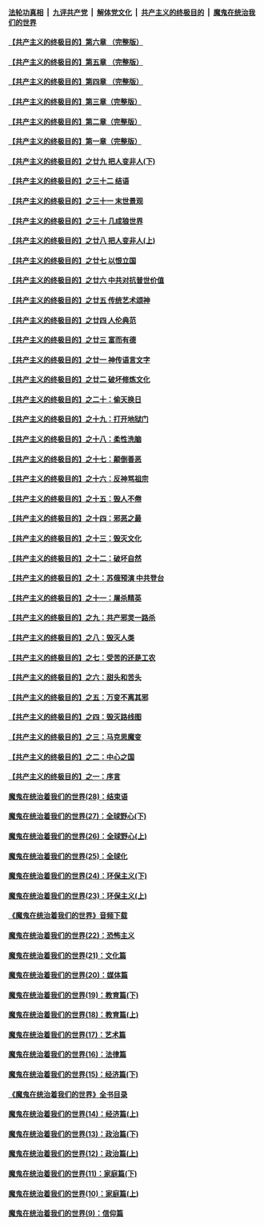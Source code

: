 ####  [法轮功真相](../../../../basic/blob/master/README.md?t=07032002) &nbsp;|&nbsp; [九评共产党](../../../../9ping.md/blob/master/README.md?t=07032002) &nbsp;|&nbsp; [解体党文化](../../../../jtdwh.md/blob/master/README.md?t=07032002)  &nbsp;|&nbsp; [共产主义的终极目的](../../../../gczydzjmd.md/blob/master/README.md?t=07032002) &nbsp;|&nbsp; [魔鬼在统治我们的世界](../../../../mgztzwmdsj.md/blob/master/README.md?t=07032002) 

#### [【共产主义的终极目的】第六章 （完整版）](../pages/nsc422/n11428913.md?t=07032002) 

#### [【共产主义的终极目的】第五章 （完整版）](../pages/nsc422/n11428912.md?t=07032002) 

#### [【共产主义的终极目的】第四章 （完整版）](../pages/nsc422/n11428907.md?t=07032002) 

#### [【共产主义的终极目的】第三章（完整版）](../pages/nsc422/n11428848.md?t=07032002) 

#### [【共产主义的终极目的】第二章（完整版）](../pages/nsc422/n11428831.md?t=07032002) 

#### [【共产主义的终极目的】第一章（完整版）](../pages/nsc422/n11417651.md?t=07032002) 

#### [【共产主义的终极目的】之廿九 把人变非人(下)](../pages/nsc422/n11344140.md?t=07032002) 

#### [【共产主义的终极目的】之三十二 结语](../pages/nsc422/n11360535.md?t=07032002) 

#### [【共产主义的终极目的】之三十一 末世景观](../pages/nsc422/n11351129.md?t=07032002) 

#### [【共产主义的终极目的】之三十 几成狼世界](../pages/nsc422/n11348280.md?t=07032002) 

#### [【共产主义的终极目的】之廿八 把人变非人(上)](../pages/nsc422/n11340492.md?t=07032002) 

#### [【共产主义的终极目的】之廿七 以恨立国](../pages/nsc422/n11336944.md?t=07032002) 

#### [【共产主义的终极目的】之廿六 中共对抗普世价值](../pages/nsc422/n11324785.md?t=07032002) 

#### [【共产主义的终极目的】之廿五 传统艺术颂神](../pages/nsc422/n11296396.md?t=07032002) 

#### [【共产主义的终极目的】之廿四 人伦典范](../pages/nsc422/n11296397.md?t=07032002) 

#### [【共产主义的终极目的】之廿三 富而有德](../pages/nsc422/n11283598.md?t=07032002) 

#### [【共产主义的终极目的】之廿一 神传语言文字](../pages/nsc422/n11263265.md?t=07032002) 

#### [【共产主义的终极目的】之廿二 破坏修炼文化](../pages/nsc422/n11245728.md?t=07032002) 

#### [【共产主义的终极目的】之二十：偷天换日](../pages/nsc422/n11238846.md?t=07032002) 

#### [【共产主义的终极目的】之十九：打开地狱门](../pages/nsc422/n11206376.md?t=07032002) 

#### [【共产主义的终极目的】之十八：柔性洗脑](../pages/nsc422/n11199994.md?t=07032002) 

#### [【共产主义的终极目的】之十七：颠倒善恶](../pages/nsc422/n11179782.md?t=07032002) 

#### [【共产主义的终极目的】之十六：反神骂祖宗](../pages/nsc422/n11166798.md?t=07032002) 

#### [【共产主义的终极目的】之十五：毁人不倦](../pages/nsc422/n11166792.md?t=07032002) 

#### [【共产主义的终极目的】之十四：邪恶之最](../pages/nsc422/n11150249.md?t=07032002) 

#### [【共产主义的终极目的】之十三：毁灭文化](../pages/nsc422/n11135227.md?t=07032002) 

#### [【共产主义的终极目的】之十二：破坏自然](../pages/nsc422/n11135214.md?t=07032002) 

#### [【共产主义的终极目的】之十：苏俄预演 中共登台](../pages/nsc422/n11118424.md?t=07032002) 

#### [【共产主义的终极目的】之十一：屠杀精英](../pages/nsc422/n11118442.md?t=07032002) 

#### [【共产主义的终极目的】之九：共产邪灵一路杀](../pages/nsc422/n11114139.md?t=07032002) 

#### [【共产主义的终极目的】之八：毁灭人类](../pages/nsc422/n11108503.md?t=07032002) 

#### [【共产主义的终极目的】之七：受苦的还是工农](../pages/nsc422/n11101809.md?t=07032002) 

#### [【共产主义的终极目的】之六：甜头和苦头](../pages/nsc422/n11096971.md?t=07032002) 

#### [【共产主义的终极目的】之五：万变不离其邪](../pages/nsc422/n11091285.md?t=07032002) 

#### [【共产主义的终极目的】之四：毁灭路线图](../pages/nsc422/n11086284.md?t=07032002) 

#### [【共产主义的终极目的】之三：马克思魔变](../pages/nsc422/n11061941.md?t=07032002) 

#### [【共产主义的终极目的】之二：中心之国](../pages/nsc422/n11047728.md?t=07032002) 

#### [【共产主义的终极目的】之一：序言](../pages/nsc422/n11086077.md?t=07032002) 

#### [魔鬼在统治着我们的世界(28)：结束语](../pages/nsc422/n10936246.md?t=07032002) 

#### [魔鬼在统治着我们的世界(27)：全球野心(下)](../pages/nsc422/n10928319.md?t=07032002) 

#### [魔鬼在统治着我们的世界(26)：全球野心(上)](../pages/nsc422/n10900318.md?t=07032002) 

#### [魔鬼在统治着我们的世界(25)：全球化](../pages/nsc422/n10788205.md?t=07032002) 

#### [魔鬼在统治着我们的世界(24)：环保主义(下)](../pages/nsc422/n10695307.md?t=07032002) 

#### [魔鬼在统治着我们的世界(23)：环保主义(上)](../pages/nsc422/n10688613.md?t=07032002) 

#### [《魔鬼在统治着我们的世界》音频下载](../pages/nsc422/n10635553.md?t=07032002) 

#### [魔鬼在统治着我们的世界(22)：恐怖主义](../pages/nsc422/n10614727.md?t=07032002) 

#### [魔鬼在统治着我们的世界(21)：文化篇](../pages/nsc422/n10597706.md?t=07032002) 

#### [魔鬼在统治着我们的世界(20)：媒体篇](../pages/nsc422/n10586579.md?t=07032002) 

#### [魔鬼在统治着我们的世界(19)：教育篇(下)](../pages/nsc422/n10564808.md?t=07032002) 

#### [魔鬼在统治着我们的世界(18)：教育篇(上)](../pages/nsc422/n10526970.md?t=07032002) 

#### [魔鬼在统治着我们的世界(17)：艺术篇](../pages/nsc422/n10499093.md?t=07032002) 

#### [魔鬼在统治着我们的世界(16)：法律篇](../pages/nsc422/n10485969.md?t=07032002) 

#### [魔鬼在统治着我们的世界(15)：经济篇(下)](../pages/nsc422/n10469975.md?t=07032002) 

#### [《魔鬼在统治着我们的世界》全书目录](../pages/nsc422/n10464261.md?t=07032002) 

#### [魔鬼在统治着我们的世界(14)：经济篇(上)](../pages/nsc422/n10457370.md?t=07032002) 

#### [魔鬼在统治着我们的世界(13)：政治篇(下)](../pages/nsc422/n10448270.md?t=07032002) 

#### [魔鬼在统治着我们的世界(12)：政治篇(上)](../pages/nsc422/n10444576.md?t=07032002) 

#### [魔鬼在统治着我们的世界(11)：家庭篇(下)](../pages/nsc422/n10440961.md?t=07032002) 

#### [魔鬼在统治着我们的世界(10)：家庭篇(上)](../pages/nsc422/n10435448.md?t=07032002) 

#### [魔鬼在统治着我们的世界(9)：信仰篇](../pages/nsc422/n10432159.md?t=07032002) 


